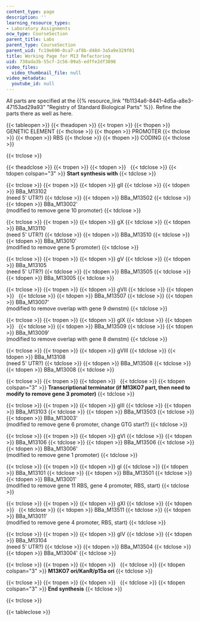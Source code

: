 ```yaml
---
content_type: page
description: ''
learning_resource_types:
- Laboratory Assignments
ocw_type: CourseSection
parent_title: Labs
parent_type: CourseSection
parent_uid: fc19e690-0ca7-af8b-d48d-3a5a9e329f01
title: Working Page for M13 Refactoring
uid: 738ada3b-55cf-2c56-09a5-edffe2df3898
video_files:
  video_thumbnail_file: null
video_metadata:
  youtube_id: null
---
```


All parts are specified at the {{% resource_link "fb1134a6-8441-4d5a-a8e3-47153ad29a93" "Registry of Standard Biological Parts" %}}. Refine the parts there as well as here.

{{< tableopen >}}
{{< theadopen >}}
{{< tropen >}}
{{< thopen >}}
GENETIC ELEMENT
{{< thclose >}}
{{< thopen >}}
PROMOTER
{{< thclose >}}
{{< thopen >}}
RBS
{{< thclose >}}
{{< thopen >}}
CODING
{{< thclose >}}

{{< trclose >}}

{{< theadclose >}}
{{< tropen >}}
{{< tdopen >}}
 
{{< tdclose >}}
{{< tdopen colspan="3" >}}
**Start synthesis with**
{{< tdclose >}}

{{< trclose >}}
{{< tropen >}}
{{< tdopen >}}
gII
{{< tdclose >}}
{{< tdopen >}}
BBa\_M13102  
(need 5' UTR?)
{{< tdclose >}}
{{< tdopen >}}
BBa\_M13502
{{< tdclose >}}
{{< tdopen >}}
BBa\_M13002'  
(modified to remove gene 10 promoter)
{{< tdclose >}}

{{< trclose >}}
{{< tropen >}}
{{< tdopen >}}
gX
{{< tdclose >}}
{{< tdopen >}}
BBa\_M13110  
(need 5' UTR?)
{{< tdclose >}}
{{< tdopen >}}
BBa\_M13510
{{< tdclose >}}
{{< tdopen >}}
BBa\_M13010'  
(modified to remove gene 5 promoter)
{{< tdclose >}}

{{< trclose >}}
{{< tropen >}}
{{< tdopen >}}
gV
{{< tdclose >}}
{{< tdopen >}}
BBa\_M13105  
(need 5' UTR?)
{{< tdclose >}}
{{< tdopen >}}
BBa\_M13505
{{< tdclose >}}
{{< tdopen >}}
BBa\_M13005
{{< tdclose >}}

{{< trclose >}}
{{< tropen >}}
{{< tdopen >}}
gVII
{{< tdclose >}}
{{< tdopen >}}
 
{{< tdclose >}}
{{< tdopen >}}
BBa\_M13507
{{< tdclose >}}
{{< tdopen >}}
BBa\_M13007'  
(modified to remove overlap with gene 9 dwnstm)
{{< tdclose >}}

{{< trclose >}}
{{< tropen >}}
{{< tdopen >}}
gIX
{{< tdclose >}}
{{< tdopen >}}
 
{{< tdclose >}}
{{< tdopen >}}
BBa\_M13509
{{< tdclose >}}
{{< tdopen >}}
BBa\_M13009'  
(modified to remove overlap with gene 8 dwnstm)
{{< tdclose >}}

{{< trclose >}}
{{< tropen >}}
{{< tdopen >}}
gVIII
{{< tdclose >}}
{{< tdopen >}}
BBa\_M13108  
(need 5' UTR?)
{{< tdclose >}}
{{< tdopen >}}
BBa\_M13508
{{< tdclose >}}
{{< tdopen >}}
BBa\_M13008
{{< tdclose >}}

{{< trclose >}}
{{< tropen >}}
{{< tdopen >}}
 
{{< tdclose >}}
{{< tdopen colspan="3" >}}
**Transcriptional terminator (if M13KO7 part, then need to modify to remove gene 3 promoter)**
{{< tdclose >}}

{{< trclose >}}
{{< tropen >}}
{{< tdopen >}}
gIII
{{< tdclose >}}
{{< tdopen >}}
BBa\_M13103
{{< tdclose >}}
{{< tdopen >}}
BBa\_M13503
{{< tdclose >}}
{{< tdopen >}}
BBa\_M13003'  
(modified to remove gene 6 promoter, change GTG start?)
{{< tdclose >}}

{{< trclose >}}
{{< tropen >}}
{{< tdopen >}}
gVI
{{< tdclose >}}
{{< tdopen >}}
BBa\_M13106
{{< tdclose >}}
{{< tdopen >}}
BBa\_M13506
{{< tdclose >}}
{{< tdopen >}}
BBa\_M13006'  
(modified to remove gene 1 promoter)
{{< tdclose >}}

{{< trclose >}}
{{< tropen >}}
{{< tdopen >}}
gI
{{< tdclose >}}
{{< tdopen >}}
BBa\_M13101
{{< tdclose >}}
{{< tdopen >}}
BBa\_M13501
{{< tdclose >}}
{{< tdopen >}}
BBa\_M13001'  
(modified to remove gene 11 RBS, gene 4 promoter, RBS, start)
{{< tdclose >}}

{{< trclose >}}
{{< tropen >}}
{{< tdopen >}}
gXI
{{< tdclose >}}
{{< tdopen >}}
 
{{< tdclose >}}
{{< tdopen >}}
BBa\_M13511
{{< tdclose >}}
{{< tdopen >}}
BBa\_M13011'  
(modified to remove gene 4 promoter, RBS, start)
{{< tdclose >}}

{{< trclose >}}
{{< tropen >}}
{{< tdopen >}}
gIV
{{< tdclose >}}
{{< tdopen >}}
BBa\_M13104  
(need 5' UTR?)
{{< tdclose >}}
{{< tdopen >}}
BBa\_M13504
{{< tdclose >}}
{{< tdopen >}}
BBa\_M13004'
{{< tdclose >}}

{{< trclose >}}
{{< tropen >}}
{{< tdopen >}}
 
{{< tdclose >}}
{{< tdopen colspan="3" >}}
**M13KO7 ori/KanR/p15a ori**
{{< tdclose >}}

{{< trclose >}}
{{< tropen >}}
{{< tdopen >}}
 
{{< tdclose >}}
{{< tdopen colspan="3" >}}
**End synthesis**
{{< tdclose >}}

{{< trclose >}}

{{< tableclose >}}